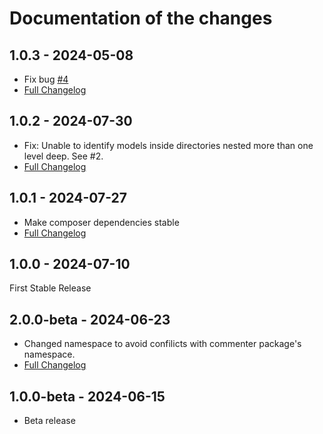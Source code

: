 # Documentation of the changes

## 1.0.3 - 2024-05-08
* Fix bug [#4](https://github.com/Lakshan-Madushanka/laravel-comments-admin-panel/compare/1.0.2...1.0.3) 
* [Full Changelog](https://github.com/Lakshan-Madushanka/laravel-comments-admin-panel/compare/1.0.2...1.0.3)

## 1.0.2 - 2024-07-30
* Fix: Unable to identify models inside directories nested more than one level deep. See #2.
* [Full Changelog](https://github.com/Lakshan-Madushanka/laravel-comments-admin-panel/compare/1.0.1...1.0.2)

## 1.0.1 - 2024-07-27
- Make composer dependencies stable
- [Full Changelog](https://github.com/Lakshan-Madushanka/laravel-comments-admin-panel/compare/1.0.0...1.0.1)

## 1.0.0 - 2024-07-10
First Stable Release

## 2.0.0-beta - 2024-06-23
- Changed namespace to avoid confilicts with commenter package's namespace.
- [Full Changelog](https://github.com/Lakshan-Madushanka/laravel-comments-admin-panel/compare/1.0.0-beta...2.0.0-beta)
  
## 1.0.0-beta - 2024-06-15
- Beta release
